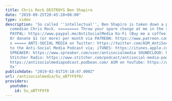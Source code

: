 ```yaml
---
title: Chris Rock DESTROYS Ben Shapiro
date: "2019-09-25T20:45:28+08:00"
type: video
description: 'So called ''intellectual'', Ben Shapiro is taken down a peg or two by
  comedian Chris Rock. ========= Throw your spare change at me in the street, or via
  PAYPAL: https://www.paypal.me/AntiSocialMedia Ko-Fi (Buy me a coffee) : https://ko-fi.com/anti_socialmedia
  Or donate $1 (or more) per month via PATREON: https://www.patreon.com/AntiSocialMedia
  x ===== ANTI-SOCIAL MEDIA on Twitter: https://twitter.com/ASM_AntiSocial Listen
  to the Anti-Social Media Podcast via; iTUNES: https://itunes.apple.com/gb/podcast/anti-social-media-podcast/id1076431995?mt=2
  SPREAKER: https://www.spreaker.com/user/antisocialmedia SOUNDCLOUD: https://soundcloud.com/antisocial_media
  Stitcher Radio: https://www.stitcher.com/podcast/antisocial-media-podcast Podbean:
  https://antisocialmediapodcast.podbean.com/ ASM on YouTube: https://www.youtube.com/c/AntiSocialMedia
  Xx'
publishdate: "2019-02-01T19:18:47.000Z"
url: /antisocialmedia/5u_aBTYF9f0/
providers:
  youtube:
    id: 5u_aBTYF9f0
---
```

